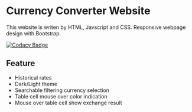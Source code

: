 # Currency Converter Website
This website is writen by HTML, Javscript and CSS. Responsive webpage design with Bootstrap.

[![Codacy Badge](https://api.codacy.com/project/badge/Grade/cd7e54c2c74c4958a9702c324786dd32)](https://www.codacy.com/manual/kennyyuen2008/Currency-Converter?utm_source=github.com&amp;utm_medium=referral&amp;utm_content=kennyyuen/Currency-Converter&amp;utm_campaign=Badge_Grade)

## Feature
<ul>
  <li>Historical rates</li>
  <li>Dark/Light theme</li>
  <li>Searchable filtering currency selection</li>
  <li>Table cell mouse over color indication</li>
  <li>Mouse over table cell show exchange result</li>
</ul>
